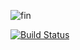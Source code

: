 ![fin](https://raw.githubusercontent.com/stestagg/fin/master/doc/_static/fin.png)

[![Build Status](https://travis-ci.org/stestagg/fin.svg?branch=master)](https://travis-ci.org/stestagg/fin)

